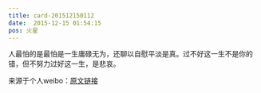 ```yaml
---
title: card-201512150112
date:  2015-12-15 01:54:15
pos: 火星
---
```

人最怕的是最怕是一生庸碌无为，还聊以自慰平淡是真。过不好这一生不是你的错，但不努力过好这一生，是悲哀。 

来源于个人weibo：[原文链接](https://m.weibo.cn/status/D8rIedMfn?mblogid=D8rIedMfn)